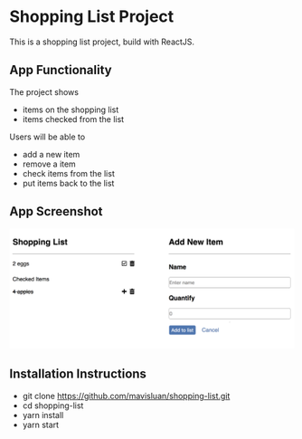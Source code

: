 # Shopping List Project 

This is a shopping list project, build with ReactJS. 


## App Functionality

The project shows
- items on the shopping list
- items checked from the list

Users will be able to 
- add a new item
- remove a item
- check items from the list 
- put items back to the list


## App Screenshot

<img src='src/screenshot.png' width='600'>


## Installation Instructions
- git clone https://github.com/mavisluan/shopping-list.git
- cd shopping-list
- yarn install
- yarn start
